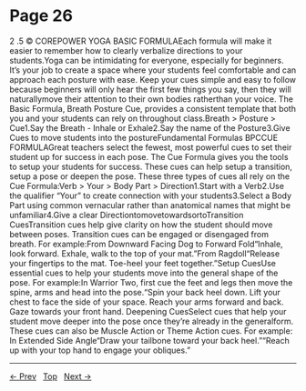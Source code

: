 # Page 26

2 .5 © COREPOWER YOGA BASIC FORMULAEach formula will make it easier to remember how to clearly verbalize directions to your students.Yoga can be intimidating for everyone, especially for beginners. It’s your job to create a space where your students feel comfortable and can approach each posture with ease. Keep your cues simple and easy to follow because beginners will only hear the first few things you say, then they will naturallymove their attention to their own bodies ratherthan your voice. The Basic Formula, Breath Posture Cue, provides a consistent template that both you and your students can rely on throughout class.Breath > Posture > Cue1.Say the Breath - Inhale or Exhale2.Say the name of the Posture3.Give Cues to move students into the postureFundamental Formulas
BPCCUE FORMULAGreat teachers select the fewest, most powerful cues to set their student up for success in each pose. The Cue Formula gives you the tools to setup your students for success. These cues can help setup a transition, setup a pose or deepen the pose. These three types of cues all rely on the Cue Formula:Verb > Your > Body Part > Direction1.Start with a Verb2.Use the qualifier “Your” to create connection with your students3.Select a Body Part using common vernacular rather than anatomical names that might be unfamiliar4.Give a clear DirectiontomovetowardsortoTransition CuesTransition cues help give clarity on how the student should move between poses. Transition cues can be engaged or disengaged from breath. For example:From Downward Facing Dog to Forward Fold“Inhale, look forward. Exhale, walk to the top of your mat.”From Ragdoll“Release your fingertips to the mat. Toe-heel your feet together.”Setup CuesUse essential cues to help your students move into the general shape of the pose. For example:In Warrior Two, first cue the feet and legs then move the spine, arms and head into the pose.“Spin your back heel down. Lift your chest to face the side of your space. Reach your arms forward and back. Gaze towards your front hand. Deepening CuesSelect cues that help your student move deeper into the pose once they’re already in the generalform. These cues can also be Muscle Action or Theme Action cues. For example: In Extended Side Angle“Draw your tailbone toward your back heel.”“Reach up with your top hand to engage your obliques.”


---
[← Prev](/pages/page-025.md) &nbsp; [Top](/index.md) &nbsp; [Next →](/pages/page-027.md)
